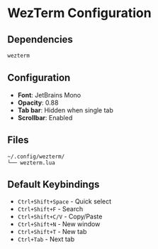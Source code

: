 # WezTerm Configuration

## Dependencies
```bash
wezterm
```

## Configuration
- **Font**: JetBrains Mono
- **Opacity**: 0.88
- **Tab bar**: Hidden when single tab
- **Scrollbar**: Enabled

## Files
```
~/.config/wezterm/
└── wezterm.lua
```

## Default Keybindings
- `Ctrl+Shift+Space` - Quick select
- `Ctrl+Shift+F` - Search
- `Ctrl+Shift+C/V` - Copy/Paste
- `Ctrl+Shift+N` - New window
- `Ctrl+Shift+T` - New tab
- `Ctrl+Tab` - Next tab
